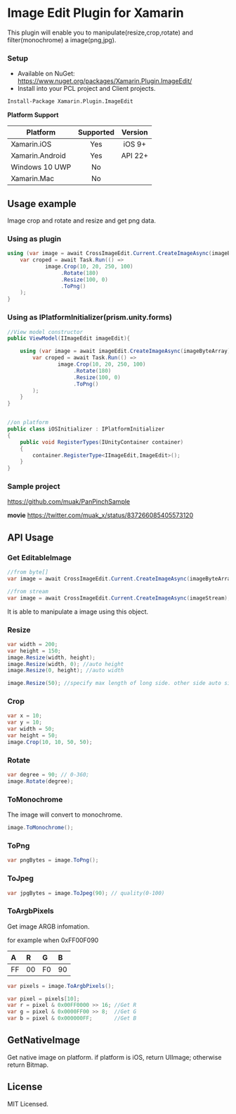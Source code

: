 # Image Edit Plugin for Xamarin

This plugin will enable you to manipulate(resize,crop,rotate) and filter(monochrome) a image(png,jpg).

### Setup

* Available on NuGet: https://www.nuget.org/packages/Xamarin.Plugin.ImageEdit/
* Install into your PCL project and Client projects.

```bash
Install-Package Xamarin.Plugin.ImageEdit
```

**Platform Support**

|Platform|Supported|Version|
| ------------------- | :-----------: | :------------------: |
|Xamarin.iOS|Yes|iOS 9+|
|Xamarin.Android|Yes|API 22+|
|Windows 10 UWP|No||
|Xamarin.Mac|No||

## Usage example

Image crop and rotate and resize and get png data.

### Using as plugin

```cs
using (var image = await CrossImageEdit.Current.CreateImageAsync(imageByteArray)) {
	var croped = await Task.Run(() =>
			image.Crop(10, 20, 250, 100)
				 .Rotate(180)
				 .Resize(100, 0)
				 .ToPng()
	);
}
```

### Using as IPlatformInitializer(prism.unity.forms)

```cs
//View model constructor
public ViewModel(IImageEdit imageEdit){

	using (var image = await imageEdit.CreateImageAsync(imageByteArray)) {
		var croped = await Task.Run(() =>
				image.Crop(10, 20, 250, 100)
					 .Rotate(180)
					 .Resize(100, 0)
					 .ToPng()
		);
	}
}


//on platform
public class iOSInitializer : IPlatformInitializer
{
	public void RegisterTypes(IUnityContainer container)
	{
		container.RegisterType<IImageEdit,ImageEdit>();
	}
}
```

### Sample project

https://github.com/muak/PanPinchSample

**movie**
https://twitter.com/muak_x/status/837266085405573120

## API Usage

### Get EditableImage

```cs
//from byte[]
var image = await CrossImageEdit.Current.CreateImageAsync(imageByteArray);
```
```cs
//from stream
var image = await CrossImageEdit.Current.CreateImageAsync(imageStream);
```
It is able to manipulate a image using this object.

### Resize

```cs
var width = 200;
var height = 150;
image.Resize(width, height);
image.Resize(width, 0); //auto height
image.Resize(0, height); //auto width

image.Resize(50); //specify max length of long side. other side auto size.
```

### Crop

```cs
var x = 10;
var y = 10;
var width = 50;
var height = 50;
image.Crop(10, 10, 50, 50);
```

### Rotate

```cs
var degree = 90; // 0-360;
image.Rotate(degree);
```

### ToMonochrome

The image will convert to monochrome.

```cs
image.ToMonochrome();
```

### ToPng

```cs
var pngBytes = image.ToPng();
```

### ToJpeg

```cs
var jpgBytes = image.ToJpeg(90); // quality(0-100)
```

### ToArgbPixels

Get image ARGB infomation.

for example when 0xFF00F090

|A|R|G|B|
| :--- | :--- | :--- | :--- |
|FF|00|F0|90|


```cs
var pixels = image.ToArgbPixels();

var pixel = pixels[10];
var r = pixel & 0x00FF0000 >> 16; //Get R
var g = pixel & 0x0000FF00 >> 8;  //Get G
var b = pixel & 0x000000FF;       //Get B
```

## GetNativeImage

Get native image on platform. 
if platform is iOS, return UIImage; otherwise return Bitmap.

## License

MIT Licensed.
